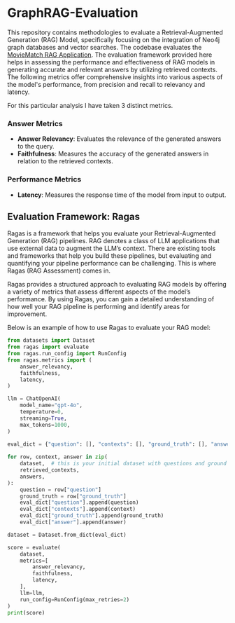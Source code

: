 # GraphRAG-Evaluation

This repository contains methodologies to evaluate a Retrieval-Augmented Generation (RAG) Model, specifically focusing on the integration of Neo4j graph databases and vector searches. The codebase evaluates the [MovieMatch RAG Application](https://github.com/abhi7991/RAGApplication). The evaluation framework provided here helps in assessing the performance and effectiveness of RAG models in generating accurate and relevant answers by utilizing retrieved contexts. The following metrics offer comprehensive insights into various aspects of the model's performance, from precision and recall to relevancy and latency.

For this particular analysis I have taken 3 distinct metrics.


### Answer Metrics
- **Answer Relevancy**: Evaluates the relevance of the generated answers to the query.
- **Faithfulness**: Measures the accuracy of the generated answers in relation to the retrieved contexts.

### Performance Metrics
- **Latency**: Measures the response time of the model from input to output.


## Evaluation Framework: Ragas

Ragas is a framework that helps you evaluate your Retrieval-Augmented Generation (RAG) pipelines. RAG denotes a class of LLM applications that use external data to augment the LLM’s context. There are existing tools and frameworks that help you build these pipelines, but evaluating and quantifying your pipeline performance can be challenging. This is where Ragas (RAG Assessment) comes in.

Ragas provides a structured approach to evaluating RAG models by offering a variety of metrics that assess different aspects of the model’s performance. By using Ragas, you can gain a detailed understanding of how well your RAG pipeline is performing and identify areas for improvement.


Below is an example of how to use Ragas to evaluate your RAG model:

```python
from datasets import Dataset
from ragas import evaluate
from ragas.run_config import RunConfig
from ragas.metrics import (
    answer_relevancy,
    faithfulness,
    latency,
)

llm = ChatOpenAI(
    model_name="gpt-4o",
    temperature=0,
    streaming=True,
    max_tokens=1000,
)

eval_dict = {"question": [], "contexts": [], "ground_truth": [], "answer": []}
 
for row, context, answer in zip(
    dataset,  # this is your initial dataset with questions and ground truths
    retrieved_contexts,
    answers,
):
    question = row["question"]
    ground_truth = row["ground_truth"]
    eval_dict["question"].append(question)
    eval_dict["contexts"].append(context)
    eval_dict["ground_truth"].append(ground_truth)
    eval_dict["answer"].append(answer)

dataset = Dataset.from_dict(eval_dict)

score = evaluate(
    dataset,
    metrics=[
        answer_relevancy,
        faithfulness,
        latency,
    ],
    llm=llm,
    run_config=RunConfig(max_retries=2)
)
print(score)